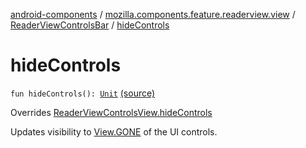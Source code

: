 [android-components](../../index.md) / [mozilla.components.feature.readerview.view](../index.md) / [ReaderViewControlsBar](index.md) / [hideControls](./hide-controls.md)

# hideControls

`fun hideControls(): `[`Unit`](https://kotlinlang.org/api/latest/jvm/stdlib/kotlin/-unit/index.html) [(source)](https://github.com/mozilla-mobile/android-components/blob/master/components/feature/readerview/src/main/java/mozilla/components/feature/readerview/view/ReaderViewControlsBar.kt#L112)

Overrides [ReaderViewControlsView.hideControls](../-reader-view-controls-view/hide-controls.md)

Updates visibility to [View.GONE](https://developer.android.com/reference/android/view/View.html#GONE) of the UI controls.

